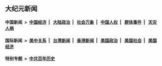## 大纪元新闻

#### 中国新闻 &nbsp;>&nbsp; [中国经济](indexes/ncid283/README.md?09120045) &nbsp;| &nbsp; [大陆政治](indexes/ncid277/README.md?09120045) &nbsp;| &nbsp; [社会万象](indexes/ncid282/README.md?09120045) &nbsp;| &nbsp; [中国人权](indexes/ncid278/README.md?09120045) &nbsp;| &nbsp; [群体事件](indexes/ncid279/README.md?09120045) &nbsp;| &nbsp; [天灾人祸](indexes/ncid280/README.md?09120045)

#### 国际新闻 &nbsp;>&nbsp; [美中关系](indexes/nf1412576/README.md?09120045) &nbsp;| &nbsp; [台湾新闻](indexes/ncid1349361/README.md?09120045) &nbsp;| &nbsp; [香港新闻](indexes/ncid1349362/README.md?09120045) &nbsp;| &nbsp; [美国政治](indexes/ncid1078159/README.md?09120045) &nbsp;| &nbsp; [美国社会](indexes/ncid1078160/README.md?09120045) &nbsp;| &nbsp; [美国经济](indexes/ncid1078158/README.md?09120045)

#### 特别专题 &nbsp;>&nbsp; [中共百年历史](https://github.com/easy2view/epoch-special/blob/master/README.md?09120045)  
